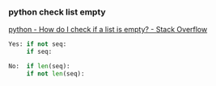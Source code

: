 ###  python check list empty


[python - How do I check if a list is empty? - Stack Overflow](https://stackoverflow.com/questions/53513/how-do-i-check-if-a-list-is-empty "python - How do I check if a list is empty? - Stack Overflow")


 

```python
Yes: if not seq:
     if seq:

No:  if len(seq):
     if not len(seq):
```
